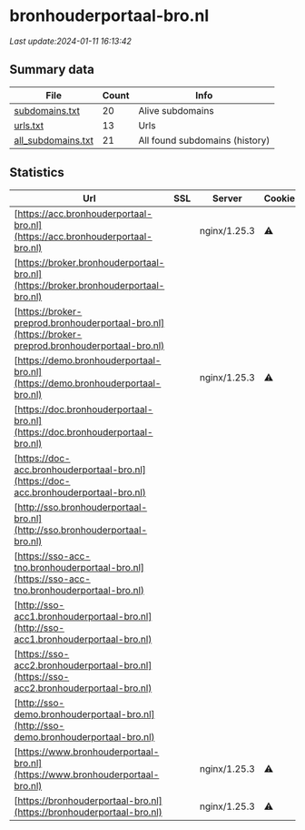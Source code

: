 # bronhouderportaal-bro.nl
*Last update:2024-01-11 16:13:42*
## Summary data
| File       | Count | Info |
|------------|-------|------|
|[subdomains.txt](/data/bronhouderportaal-bro/subdomains.txt)|20|Alive subdomains|
|[urls.txt](/data/bronhouderportaal-bro/urls.txt)|13|Urls|
|[all_subdomains.txt](/data/bronhouderportaal-bro/all_subdomains.txt)|21|All found subdomains (history)|
## Statistics
| Url | SSL | Server | Cookie | HSTS | CSP | XFO | XXP | RP | Tech |
|------------|-------|------|------|------|------|------|------|------|------|
|[https://acc.bronhouderportaal-bro.nl](https://acc.bronhouderportaal-bro.nl)| |nginx/1.25.3|:warning: |:white_check_mark: | |:warning: | |:white_check_mark: | |:white_check_mark: | |HSTS Nginx:1.25.3| |
|[https://broker.bronhouderportaal-bro.nl](https://broker.bronhouderportaal-bro.nl)| | | |:white_check_mark: | | | | |:white_check_mark: | |HSTS| |
|[https://broker-preprod.bronhouderportaal-bro.nl](https://broker-preprod.bronhouderportaal-bro.nl)| | | | | | | |:white_check_mark: | |HSTS| |
|[https://demo.bronhouderportaal-bro.nl](https://demo.bronhouderportaal-bro.nl)| |nginx/1.25.3|:warning: |:white_check_mark: | | |:white_check_mark: | |:white_check_mark: | |:white_check_mark: | |HSTS Nginx:1.25.3| |
|[https://doc.bronhouderportaal-bro.nl](https://doc.bronhouderportaal-bro.nl)| | | | | | | |:white_check_mark: | |Apache HTTP Server| |
|[https://doc-acc.bronhouderportaal-bro.nl](https://doc-acc.bronhouderportaal-bro.nl)| | | | | | | |:white_check_mark: | |Apache HTTP Server| |
|[http://sso.bronhouderportaal-bro.nl](http://sso.bronhouderportaal-bro.nl)| | | | | | | |:white_check_mark: | || |
|[https://sso-acc-tno.bronhouderportaal-bro.nl](https://sso-acc-tno.bronhouderportaal-bro.nl)| | | | | | | |:white_check_mark: | |Apache HTTP Server| |
|[http://sso-acc1.bronhouderportaal-bro.nl](http://sso-acc1.bronhouderportaal-bro.nl)| | | | | | | |:white_check_mark: | || |
|[https://sso-acc2.bronhouderportaal-bro.nl](https://sso-acc2.bronhouderportaal-bro.nl)| | | | | | | |:white_check_mark: | |Apache HTTP Server H...| |
|[http://sso-demo.bronhouderportaal-bro.nl](http://sso-demo.bronhouderportaal-bro.nl)| | | | | | | |:white_check_mark: | || |
|[https://www.bronhouderportaal-bro.nl](https://www.bronhouderportaal-bro.nl)| |nginx/1.25.3|:warning: |:white_check_mark: | | |:white_check_mark: | |:white_check_mark: | |:white_check_mark: | |HSTS Nginx:1.25.3| |
|[https://bronhouderportaal-bro.nl](https://bronhouderportaal-bro.nl)| |nginx/1.25.3|:warning: |:white_check_mark: | | |:white_check_mark: | |:white_check_mark: | |:white_check_mark: | |Apache HTTP Server H...| |